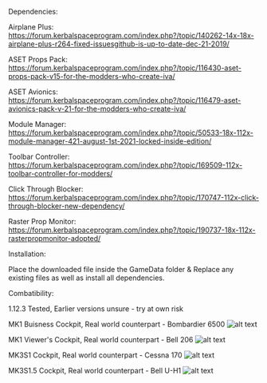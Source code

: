 Dependencies:

Airplane Plus: https://forum.kerbalspaceprogram.com/index.php?/topic/140262-14x-18x-airplane-plus-r264-fixed-issuesgithub-is-up-to-date-dec-21-2019/

ASET Props Pack: https://forum.kerbalspaceprogram.com/index.php?/topic/116430-aset-props-pack-v15-for-the-modders-who-create-iva/

ASET Avionics: https://forum.kerbalspaceprogram.com/index.php?/topic/116479-aset-avionics-pack-v-21-for-the-modders-who-create-iva/

Module Manager: https://forum.kerbalspaceprogram.com/index.php?/topic/50533-18x-112x-module-manager-421-august-1st-2021-locked-inside-edition/

Toolbar Controller: https://forum.kerbalspaceprogram.com/index.php?/topic/169509-112x-toolbar-controller-for-modders/

Click Through Blocker: https://forum.kerbalspaceprogram.com/index.php?/topic/170747-112x-click-through-blocker-new-dependency/

Raster Prop Monitor: https://forum.kerbalspaceprogram.com/index.php?/topic/190737-18x-112x-rasterpropmonitor-adopted/ ⠀ ⠀ ⠀ ⠀ ⠀ ⠀ ⠀ ⠀ ⠀ ⠀ 

Installation:

Place the downloaded file inside the GameData folder & Replace any existing files as well as install all dependencies.

Combatibility:

1.12.3 Tested, Earlier versions unsure - try at own risk


MK1 Buisness Cockpit, Real world counterpart - Bombardier 6500
![alt text](https://i.imgur.com/XBcKHPB.png)

MK1 Viewer's Cockpit, Real world counterpart - Bell 206
![alt text](https://i.imgur.com/Jqk0rP3.png)

MK3S1 Cockpit, Real world counterpart - Cessna 170
![alt text](https://i.imgur.com/FVce4eP.png)

MK3S1.5 Cockpit, Real world counterpart - Bell U-H1
![alt text](https://i.imgur.com/4mBVFhR.png)
